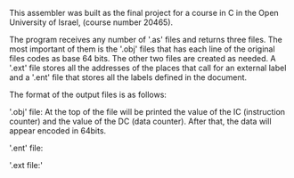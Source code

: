 This assembler was built as the final project for a course in C in the Open University of Israel, (course number 20465).

The program receives any number of '.as' files and returns three files. The most important of them is the '.obj' files that has each line of the original files codes as base 64 bits. The other two files are created as needed.  A '.ext' file stores all the addresses of the places that call for an external label and a '.ent' file that stores all the labels defined in the document.

The format of the output files is as follows:

  '.obj' file:
      At the top of the file will be printed the value of the IC (instruction counter) and the value of the DC (data counter).
      After that, the data will appear encoded in 64bits.
      
  '.ent' file:


  '.ext file:'
